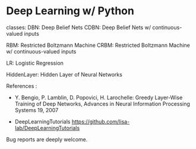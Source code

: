 # Deep Learning w/ Python

classes:
  DBN:  Deep Belief Nets
  CDBN: Deep Belief Nets w/ continuous-valued inputs

  RBM:  Restricted Boltzmann Machine
  CRBM: Restricted Boltzmann Machine w/ continuous-valued inputs

  LR:   Logistic Regression

  HiddenLayer: Hidden Layer of Neural Networks



References :
  - Y. Bengio, P. Lamblin, D. Popovici, H. Larochelle: Greedy Layer-Wise
  Training of Deep Networks, Advances in Neural Information Processing
  Systems 19, 2007


  - DeepLearningTutorials
  https://github.com/lisa-lab/DeepLearningTutorials


Bug reports are deeply welcome.